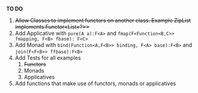 ****TO DO****
1. ~~Allow Classes to implement functors on another class. Example ZipList implements Functor<List<?>>~~
2. Add Applicative with `pure(A a):F<A>` and `fmap(F<Function<B,C>> fmapping, F<B> fbase): F<C>`
3. Add Monad with `bind(Function<A,F<B>> binding, F<A> base):F<B>` and `join(F<F<B>> ffbase):F<B>`
4. Add Tests for all examples
   1. ~~Functors~~
   2. Monads
   3. Applicatives
5. Add functions that make use of functors, monads or applicatives